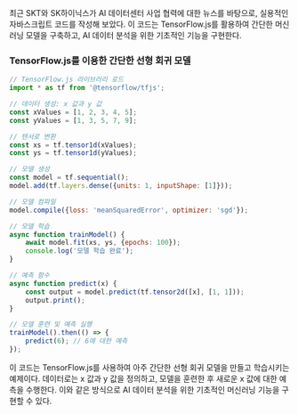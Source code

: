 최근 SKT와 SK하이닉스가 AI 데이터센터 사업 협력에 대한 뉴스를 바탕으로, 실용적인 자바스크립트 코드를 작성해 보았다. 이 코드는 TensorFlow.js를 활용하여 간단한 머신러닝 모델을 구축하고, AI 데이터 분석을 위한 기초적인 기능을 구현한다.

### TensorFlow.js를 이용한 간단한 선형 회귀 모델

```javascript
// TensorFlow.js 라이브러리 로드
import * as tf from '@tensorflow/tfjs';

// 데이터 생성: x 값과 y 값
const xValues = [1, 2, 3, 4, 5];
const yValues = [1, 3, 5, 7, 9];

// 텐서로 변환
const xs = tf.tensor1d(xValues);
const ys = tf.tensor1d(yValues);

// 모델 생성
const model = tf.sequential();
model.add(tf.layers.dense({units: 1, inputShape: [1]}));

// 모델 컴파일
model.compile({loss: 'meanSquaredError', optimizer: 'sgd'});

// 모델 학습
async function trainModel() {
    await model.fit(xs, ys, {epochs: 100});
    console.log('모델 학습 완료');
}

// 예측 함수
async function predict(x) {
    const output = model.predict(tf.tensor2d([x], [1, 1]));
    output.print();
}

// 모델 훈련 및 예측 실행
trainModel().then(() => {
    predict(6); // 6에 대한 예측
});
```

이 코드는 TensorFlow.js를 사용하여 아주 간단한 선형 회귀 모델을 만들고 학습시키는 예제이다. 데이터로는 x 값과 y 값을 정의하고, 모델을 훈련한 후 새로운 x 값에 대한 예측을 수행한다. 이와 같은 방식으로 AI 데이터 분석을 위한 기초적인 머신러닝 기능을 구현할 수 있다.